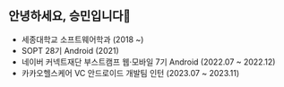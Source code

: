 ## 안녕하세요, 승민입니다🙂
- 세종대학교 소프트웨어학과 (2018 ~)
- SOPT 28기 Android (2021)
- 네이버 커넥트재단 부스트캠프 웹·모바일 7기 Android (2022.07 ~ 2022.12)
- 카카오헬스케어 VC 안드로이드 개발팀 인턴 (2023.07 ~ 2023.11)
